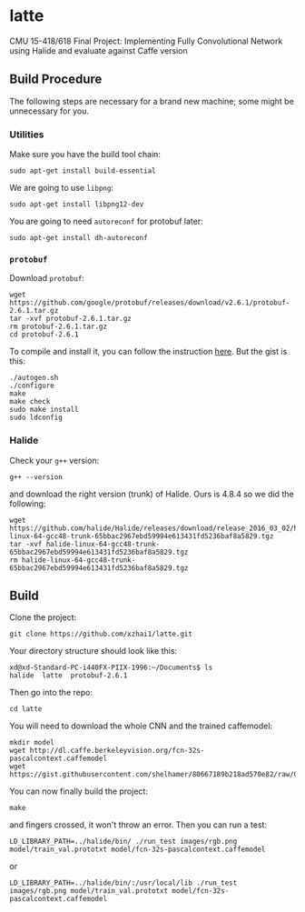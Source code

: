 # latte
CMU 15-418/618 Final Project: Implementing Fully Convolutional Network using Halide and evaluate against Caffe version

## Build Procedure
The following steps are necessary for a brand new machine; some might be unnecessary for you.

### Utilities
Make sure you have the build tool chain:

    sudo apt-get install build-essential

We are going to use ``libpng``:

    sudo apt-get install libpng12-dev

You are going to need ``autoreconf`` for protobuf later:

    sudo apt-get install dh-autoreconf
    
### ``protobuf``
Download ``protobuf``:

    wget https://github.com/google/protobuf/releases/download/v2.6.1/protobuf-2.6.1.tar.gz
    tar -xvf protobuf-2.6.1.tar.gz
    rm protobuf-2.6.1.tar.gz
    cd protobuf-2.6.1
    
To compile and install it, you can follow the instruction [here](https://github.com/google/protobuf/tree/master/src). But the gist is this:

    ./autogen.sh
	./configure
	make
	make check
	sudo make install
	sudo ldconfig
	
### Halide
Check your ``g++`` version:

    g++ --version
    
and download the right version (trunk) of Halide. Ours is 4.8.4 so we did the following:

    wget https://github.com/halide/Halide/releases/download/release_2016_03_02/halide-linux-64-gcc48-trunk-65bbac2967ebd59994e613431fd5236baf8a5829.tgz
    tar -xvf halide-linux-64-gcc48-trunk-65bbac2967ebd59994e613431fd5236baf8a5829.tgz
    rm halide-linux-64-gcc48-trunk-65bbac2967ebd59994e613431fd5236baf8a5829.tgz

## Build
Clone the project:

    git clone https://github.com/xzhai1/latte.git
    
Your directory structure should look like this:

    xd@xd-Standard-PC-i440FX-PIIX-1996:~/Documents$ ls
    halide  latte  protobuf-2.6.1

Then go into the repo:
    
    cd latte
    
You will need to download the whole CNN and the trained caffemodel:

    mkdir model
    wget http://dl.caffe.berkeleyvision.org/fcn-32s-pascalcontext.caffemodel
    wget https://gist.githubusercontent.com/shelhamer/80667189b218ad570e82/raw/077494f215421b3d9383e1b1a3d75377344b1744/train_val.prototxt
    
You can now finally build the project:

    make

and fingers crossed, it won't throw an error. Then you can run a test:

    LD_LIBRARY_PATH=../halide/bin/ ./run_test images/rgb.png model/train_val.prototxt model/fcn-32s-pascalcontext.caffemodel    

or

    LD_LIBRARY_PATH=../halide/bin/:/usr/local/lib ./run_test images/rgb.png model/train_val.prototxt model/fcn-32s-pascalcontext.caffemodel
